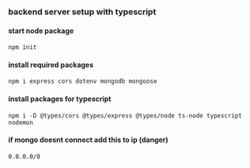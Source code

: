 ### backend server setup with typescript

#### start node package

```
npm init

```

#### install required packages

```
npm i express cors dotenv mongodb mongoose

```

#### install packages for typescript

```
npm i -D @types/cors @types/express @types/node ts-node typescript nodemon

```

#### if mongo doesnt connect add this to ip (danger)

```
0.0.0.0/0

```
